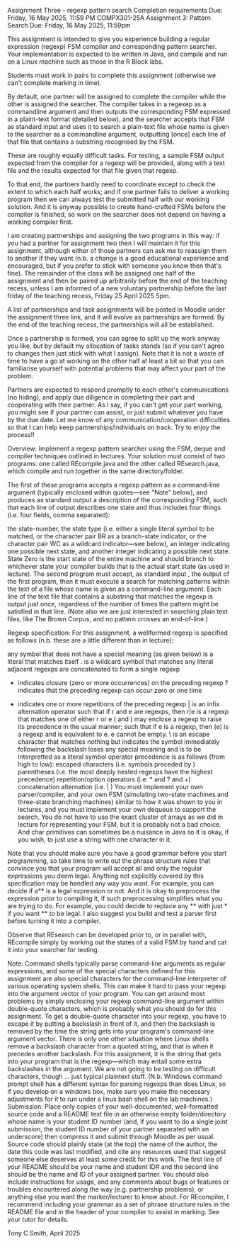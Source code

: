 Assignment Three - regexp pattern search
Completion requirements
Due: Friday, 16 May 2025, 11:59 PM
COMPX301-25A   Assignment 3:  Pattern Search
Due:  Friday, 16 May 2025, 11:59pm

This assignment is intended to give you experience building a regular expression (regexp) FSM compiler and corresponding pattern searcher. Your implementation is expected to be written in Java, and compile and run on a Linux machine such as those in the R Block labs.

Students must work in pairs to complete this assignment (otherwise we can't complete marking in time).

By default, one partner will be assigned to complete the compiler while the other is assigned the searcher. The compiler takes in a regexep as a commandline argument and then outputs the corresponding FSM expressed in a plaint-text format (detailed below), and the searcher accepts that FSM as standard input and uses it to search a plain-text file whose name is given to the searcher as a commandline argument, outputting [once] each line of that file that contains a substring recognised by the FSM.

These are roughly equally difficult tasks. For testing, a sample FSM output expected from the compiler for a regexp will be provided, along with a text file and the results expected for that file given that regexp.

To that end, the partners hardly need to coordinate except to check the extent to which each half works; and if one partner fails to deliver a working program then we can always test the submitted half with our working solution. And it is anyway possible to create hand-crafted FSMs before the compiler is finished, so work on the searcher does not depend on having a working compiler first.

I am creating partnerships and assigning the two programs in this way: if you had a partner for assignment two then I will maintain it for this assignment, although either of those partners can ask me to reassign them to another if they want (n.b. a change is a good educational experience and encouraged, but if you prefer to stick with someone you know then that's fine). The remainder of the class will be assigned one half of the assignment and then be paired up arbitrarily before the end of the teaching recess, unless I am informed of a new voluntary partnership before the last friday of the teaching recess, Friday 25 April 2025 5pm.

A list of partnerships and task assignments will be posted in Moodle under the assignment three link, and it will evolve as partnerships are formed. By the end of the teaching recess, the partnerships will all be established.

Once a partnership is formed, you can agree to split up the work anyway you like, but by default my allocation of tasks stands (so if you can't agree to changes then just stick with what I assign). Note that it is not a waste of time to have a go at working on the other half at least a bit so that you can familiarise yourself with potential problems that may affect your part of the problem.

Partners are expected to respond promptly to each other's communications (no hiding), and apply due diligence in completing their part and cooperating with their partner. As I say, if you can't get your part working, you might see if your partner can assist, or just submit whatever you have by the due date. Let me know of any communication/cooperation difficulties so that I can help keep partnerships/individuals on track. Try to enjoy the process!!

Overview:     Implement a regexp pattern searcher using the FSM, deque and compiler techniques outlined in lectures. Your solution must consist of two programs: one called REcompile.java and the other called REsearch.java, which compile and run together in the same directory/folder.

The first of these programs accepts a regexp pattern as a command-line argument (typically enclosed within quotes—see "Note" below), and produces as standard output a description of the corresponding FSM, such that each line of output describes one state and thus includes four things (i.e. four fields, comma separated):

the state-number,
the state type (i.e. either a single literal symbol to be matched, or the character pair BR as a branch-state indicator, or the character pair WC as a wildcard indicator—see below),
an integer indicating one possible next state, and
another integer indicating a possible next state.
State Zero is the start state of the entire machine and should branch to whichever state your compiler builds that is the actual start state (as used in lecture).
The second program must accept, as standard input , the output of the first program, then it must execute a search for matching patterns within the text of a file whose name is given as a command-line argument. Each line of the text file that contains a substring that matches the regexp is output just once, regardless of the number of times the pattern might be satisfied in that line. (Note also we are just interested in searching plain text files, like The Brown Corpus, and no pattern crosses an end-of-line.)

Regexp specification:     For this assignment, a wellformed regexp is specified as follows (n.b. these are a little different than in lecture):

any symbol that does not have a special meaning (as given below) is a literal that matches itself
. is a wildcard symbol that matches any literal
adjacent regexps are concatenated to form a single regexp
* indicates closure (zero or more occurrences) on the preceding regexp
? indicates that the preceding regexp can occur zero or one time
+ indicates one or more repetitions of the preceding regexp
| is an infix alternation operator such that if r and e are regexps, then r|e is a regexp that matches one of either r or e
( and ) may enclose a regexp to raise its precedence in the usual manner; such that if e is a regexp, then (e) is a regexp and is equivalent to e. e cannot be empty.
\ is an escape character that matches nothing but indicates the symbol immediately following the backslash loses any special meaning and is to be interpretted as a literal symbol
operator precedence is as follows (from high to low):
escaped characters (i.e. symbols preceded by \)
parentheses (i.e. the most deeply nested regexps have the highest precedence)
repetition/option operators (i.e. * and ? and +)
concatenation
alternation (i.e. | )
You must implement your own parser/compiler, and your own FSM (simulating two-state machines and three-state branching machines) similar to how it was shown to you in lectures, and you must implement your own dequeue to support the search. You do not have to use the exact cluster of arrays as we did in lecture for representing your FSM, but it is probably not a bad choice. And char primitives can sometimes be a nuisance in Java so it is okay, if you wish, to just use a string with one character in it.

Note that you should make sure you have a good grammar before you start programming, so take time to write out the phrase structure rules that convince you that your program will accept all and only the regular expressions you deem legal. Anything not explicitly covered by this specification may be handled any way you want. For example, you can decide if a** is a legal expression or not. And it is okay to preprocess the expression prior to compiling it, if such preprocessing simplifies what you are trying to do. For example, you could decide to replace any ** with just * if you want ** to be legal. I also suggest you build and test a parser first before turning it into a compiler.

Observe that REsearch can be developed prior to, or in parallel with, REcompile simply by working out the states of a valid FSM by hand and cat it into your searcher for testing.

Note:     Command shells typically parse command-line arguments as regular expressions, and some of the special characters defined for this assignment are also special characters for the command-line interpreter of various operating system shells. This can make it hard to pass your regexp into the argument vector of your program. You can get around most problems by simply enclosing your regexp command-line argument within double-quote characters, which is probably what you should do for this assignment. To get a double-quote character into your regexp, you have to escape it by putting a backslash in front of it, and then the backslash is removed by the time the string gets into your program's command-line argument vector. There is only one other situation where Linux shells remove a backslash character from a quoted string, and that is when it precedes another backslash. For this assignment, it is the string that gets into your program that is the regexp—which may entail some extra backslashes in the argument. We are not going to be testing on difficult characters, though ... just typical plaintext stuff. (N.b. Windows command prompt shell has a different syntax for parsing regexps than does Linux, so if you develop on a windows box, make sure you make the necessary adjustments for it to run under a linux bash shell on the lab machines.)
Submission:       Place only copies of your well-documented, well-formatted source code and a README text file in an otherwise empty folder/directory whose name is your student ID number (and, if you want to do a single joint submission, the student ID number of your partner separated with an underscore) then compress it and submit through Moodle as per usual. Source code should plainly state (at the top) the name of the author, the date this code was last modified, and cite any resources used that suggest someone else deserves at least some credit for this work. The first line of your README should be your name and student ID# and the second line should be the name and ID of your assigned partner. You should also include instructions for usage, and any comments about bugs or features or troubles encountered along the way (e.g. partnership problems), or anything else you want the marker/lecturer to know about. For REcompiler, I recommend including your grammar as a set of phrase structure rules in the README file and in the header of your compiler to assist in marking. See your tutor for details.
 
  Tony C Smith, April 2025